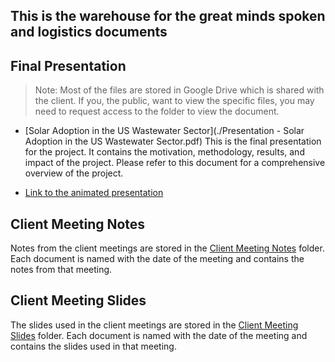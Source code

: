 ## This is the warehouse for the great minds spoken and logistics documents

## Final Presentation
 > Note: Most of the files are stored in Google Drive which is shared with the client. If you, the public, want to view the specific files, you may need to request access to the folder to view the document.

- [Solar Adoption in the US Wastewater Sector](./Presentation - Solar Adoption in the US Wastewater Sector.pdf)
    This is the final presentation for the project. It contains the motivation, methodology, results, and impact of the project. Please refer to this document for a comprehensive overview of the project.

- [Link to the animated presentation](https://docs.google.com/presentation/d/1Z8flCSFsrAtWa0HSw4SMfZlpBfJmj0tp/edit?usp=drive_link&ouid=111199461708799499514&rtpof=true&sd=true)

## Client Meeting Notes
Notes from the client meetings are stored in the [Client Meeting Notes](https://drive.google.com/drive/folders/1GzK076xFD6f_3iwEMl5Dmm8cTpyTOgzM?usp=drive_link) folder. Each document is named with the date of the meeting and contains the notes from that meeting.

## Client Meeting Slides
The slides used in the client meetings are stored in the [Client Meeting Slides](https://drive.google.com/drive/folders/1h7Ut6qjsaeJj8Z4t12Mph5DnByiqHL6S?usp=drive_link) folder. Each document is named with the date of the meeting and contains the slides used in that meeting.